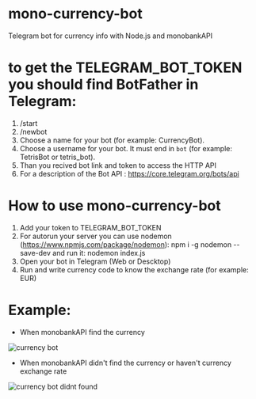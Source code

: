 # mono-currency-bot
Telegram bot for currency info with Node.js and monobankAPI

# to get the TELEGRAM_BOT_TOKEN you should find BotFather in Telegram:
 1. /start
 2. /newbot
 3. Choose a name for your bot (for example: CurrencyBot).
 4. Choose a username for your bot. It must end in `bot` (for example: TetrisBot or tetris_bot).
 5. Than you recived bot link and token to access the HTTP API
 6. For a description of the Bot API : https://core.telegram.org/bots/api
 
 # How to use mono-currency-bot
 
  1. Add your token to TELEGRAM_BOT_TOKEN
  2. For autorun your server you can use nodemon (https://www.npmjs.com/package/nodemon):
    npm i -g nodemon --save-dev
  and run it:
    nodemon index.js
  3. Open your bot in Telegram (Web or Descktop)
  4. Run and write currency code to know the exchange rate (for example: EUR) 
  
# Example: 

  - When monobankAPI find the currency

![currency bot]('img/currencyBot.png')

  - When monobankAPI didn't find the currency or haven't currency exchange rate

![currency bot didnt found]('img/currencyBot-didntFound.png')


